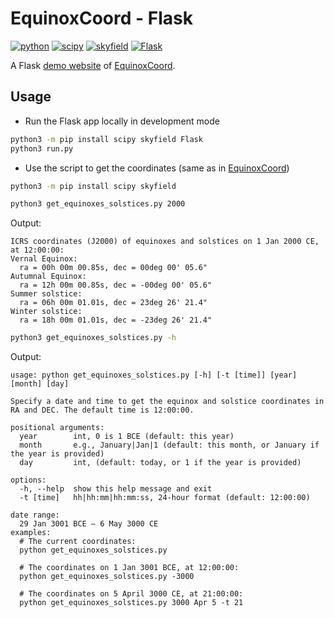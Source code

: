 # EquinoxCoord - Flask

[![python](https://img.shields.io/badge/Python-3.10,_3.11-3776AB?logo=python&logoColor=white)](https://www.python.org) [![scipy](https://img.shields.io/badge/SciPy-1.14.0-8CAAE6?logo=scipy&logoColor=white)](https://scipy.org) [![skyfield](https://img.shields.io/badge/skyfield-1.49-BD9354)](https://rhodesmill.org/skyfield) [![Flask](https://img.shields.io/badge/Flask-3.0.3-39A6BD?logo=flask&logoColor=white)](https://flask.palletsprojects.com)

A Flask [demo website](https://equinoxcoord.pythonanywhere.com/) of [EquinoxCoord](https://github.com/claude-hao/equinox-coord.git).

## Usage

- Run the Flask app locally in development mode

```sh
python3 -m pip install scipy skyfield Flask
python3 run.py
```

- Use the script to get the coordinates (same as in [EquinoxCoord](https://github.com/claude-hao/equinox-coord.git))

```sh
python3 -m pip install scipy skyfield
```

```bash
python3 get_equinoxes_solstices.py 2000
```

Output:

```text
ICRS coordinates (J2000) of equinoxes and solstices on 1 Jan 2000 CE, at 12:00:00:
Vernal Equinox:
  ra = 00h 00m 00.85s, dec = 00deg 00' 05.6"
Autumnal Equinox:
  ra = 12h 00m 00.85s, dec = -00deg 00' 05.6"
Summer solstice:
  ra = 06h 00m 01.01s, dec = 23deg 26' 21.4"
Winter solstice:
  ra = 18h 00m 01.01s, dec = -23deg 26' 21.4"
```

```bash
python3 get_equinoxes_solstices.py -h
```

Output:

```text
usage: python get_equinoxes_solstices.py [-h] [-t [time]] [year] [month] [day]

Specify a date and time to get the equinox and solstice coordinates in RA and DEC. The default time is 12:00:00.

positional arguments:
  year        int, 0 is 1 BCE (default: this year)
  month       e.g., January|Jan|1 (default: this month, or January if the year is provided)
  day         int, (default: today, or 1 if the year is provided)

options:
  -h, --help  show this help message and exit
  -t [time]   hh|hh:mm|hh:mm:ss, 24-hour format (default: 12:00:00)

date range:
  29 Jan 3001 BCE – 6 May 3000 CE
examples:
  # The current coordinates:
  python get_equinoxes_solstices.py

  # The coordinates on 1 Jan 3001 BCE, at 12:00:00:
  python get_equinoxes_solstices.py -3000

  # The coordinates on 5 April 3000 CE, at 21:00:00:
  python get_equinoxes_solstices.py 3000 Apr 5 -t 21
```
